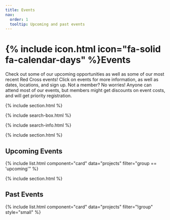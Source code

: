 ```yaml
---
title: Events
nav:
  order: 1
  tooltip: Upcoming and past events
---
```


# {% include icon.html icon="fa-solid fa-calendar-days" %}Events

Check out some of our upcoming opportunities as well as some of our most recent Red Cross events! Click on events for more information, as well as dates, locations, and sign up. Not a member? No worries! Anyone can attend most of our events, but members might get discounts on event costs, and will get priority registration.

{% include section.html %}

{% include search-box.html %}

{% include search-info.html %}

{% include section.html %}

## Upcoming Events

{% include list.html component="card" data="projects" filter="group == 'upcoming'" %}

{% include section.html %}

## Past Events

{% include list.html component="card" data="projects" filter="!group" style="small" %}

